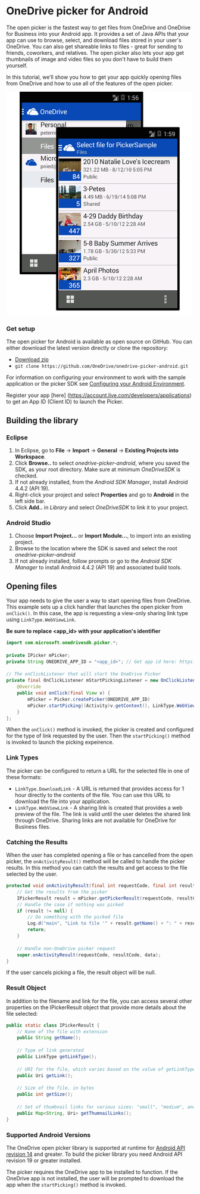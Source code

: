 # OneDrive picker for Android

The open picker is the fastest way to get files from OneDrive and OneDrive for Business into your Android
app. It provides a set of Java APIs that your app can use to browse, select, and
download files stored in your user's OneDrive. You can also get shareable links
to files - great for sending to friends, coworkers, and relatives. The open
picker also lets your app get thumbnails of image and video files so you don't have to
build them yourself.

In this tutorial, we’ll show you how to get your app quickly opening files from
OneDrive and how to use all of the features of the open picker.

![Preview of the OneDrive Picker in Action](images/android-picker.png)


### Get setup

The open picker for Android is available as open source on GitHub. You can either
download the latest version directly or clone the repository:

* [Download zip](https://github.com/OneDrive/onedrive-picker-android/archive/master.zip)
* `git clone https://github.com/OneDrive/onedrive-picker-android.git`

For information on configuring your environment to work with the sample application
or the picker SDK see [Configuring your Android Environment](http://developer.android.com/sdk/index.html).

Register your app [here] (https://account.live.com/developers/applications) to get an App ID (Client ID) to launch the Picker.

## Building the library

### Eclipse
1. In Eclipse, go to **File** → **Import** → **General** → **Existing Projects into Workspace**.
2. Click **Browse..** to select *onedrive-picker-android*, where you saved the SDK, as your root directory. Make sure at minimum *OneDriveSDK* is checked.
3. If not already installed, from the *Android SDK Manager*, install Android 4.4.2 (API 19).
4. Right-click your project and select **Properties** and go to **Android** in the left side bar. 
5. Click **Add..** in *Library* and select *OneDriveSDK* to link it to your project. 

### Android Studio
1. Choose **Import Project...** or **Import Module...**, to import into an existing project. 
2. Browse to the location where the SDK is saved and select the root *onedrive-picker-android*
3. If not already installed, follow prompts or go to the *Android SDK Manager* to install Android 4.4.2 (API 19) and associated build tools.

## Opening files

Your app needs to give the user a way to start opening files from OneDrive. This
example sets up a click handler that launches the open picker from `onClick()`.
In this case, the app is requesting a view-only sharing link type using `LinkType.WebViewLink`.

**Be sure to replace <app_id> with your application's identifier**

```java
import com.microsoft.onedrivesdk.picker.*;

private IPicker mPicker;
private String ONEDRIVE_APP_ID = "<app_id>"; // Get app id here: https://account.live.com/developers/applications

// The onClickListener that will start the OneDrive Picker
private final OnClickListener mStartPickingListener = new OnClickListener() {
    @Override
    public void onClick(final View v) {
		mPicker = Picker.createPicker(ONEDRIVE_APP_ID)
        mPicker.startPicking((Activity)v.getContext(), LinkType.WebViewLink);
    }
};
```

When the `onClick()` method is invoked, the picker is created and configured for the
type of link requested by the user. Then the `startPicking()` method is invoked
to launch the picking expeirence.

### Link Types
The picker can be configured to return a URL for the selected file in one of these
formats:
* `LinkType.DownloadLink` - A URL is returned that provides access for 1 hour directly to the contents of the file. You can use this URL to download the file into your application.
* `LinkType.WebViewLink` - A sharing link is created that provides a web preview of the file. The link is valid until the user deletes the shared link through OneDrive. Sharing links are not available for OneDrive for Business files.

### Catching the Results
When the user has completed opening a file or has cancelled from the open picker,
the `onActivityResult()` method will be called to handle the picker results. In this
method you can catch the results and get access to the file selected by the user.

```java
protected void onActivityResult(final int requestCode, final int resultCode, final Intent data) {
    // Get the results from the picker
    IPickerResult result = mPicker.getPickerResult(requestCode, resultCode, data);
    // Handle the case if nothing was picked
    if (result != null) {
        // Do something with the picked file
        Log.d("main", "Link to file '" + result.getName() + ": " + result.getLink());
        return;
    }

    // Handle non-OneDrive picker request
    super.onActivityResult(requestCode, resultCode, data);
}
```

If the user cancels picking a file, the result object will be null.

### Result Object
In addition to the filename and link for the file, you can access several
other properties on the IPickerResult object that provide more details about
the file selected:

```java
public static class IPickerResult {
	// Name of the file with extension
	public String getName();

	// Type of link generated
	public LinkType getLinkType();

	// URI for the file, which varies based on the value of getLinkType()
	public Uri getLink();

	// Size of the file, in bytes
	public int getSize();

	// Set of thumbnail links for various sizes: "small", "medium", and "large"
	public Map<String, Uri> getThumnailLinks();
}
```

### Supported Android Versions
The OneDrive open picker library is supported at runtime for [Android API revision 14](http://source.android.com/source/build-numbers.html)
and greater. To build the picker library you need Android API revision 19 or greater installed.

The picker requires the OneDrive app to be installed to function. If
the OneDrive app is not installed, the user will be prompted to download the app
when the `startPicking()` method is invoked.
